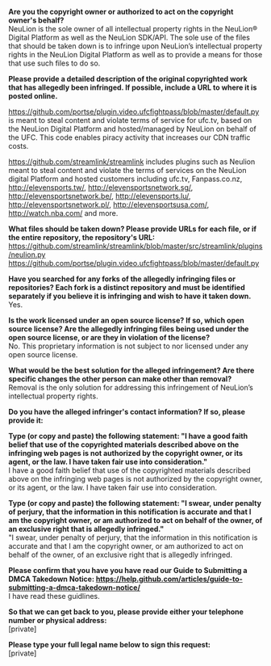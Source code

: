 **Are you the copyright owner or authorized to act on the copyright owner's behalf?**  
NeuLion is the sole owner of all intellectual property rights in the NeuLion® Digital Platform as well as the NeuLion SDK/API. The sole use of the files that should be taken down is to infringe upon NeuLion’s intellectual property rights in the NeuLion Digital Platform as well as to provide a means for those that use such files to do so.

**Please provide a detailed description of the original copyrighted work that has allegedly been infringed. If possible, include a URL to where it is posted online.**  

https://github.com/portse/plugin.video.ufcfightpass/blob/master/default.py is meant to steal content and violate terms of service for ufc.tv, based on the NeuLion Digital Platform and hosted/managed by NeuLion on behalf of the UFC. This code enables piracy activity that increases our CDN traffic costs.  

https://github.com/streamlink/streamlink includes plugins such as Neulion meant to steal content and violate the terms of services on the NeuLion digital Platform and hosted customers including ufc.tv, Fanpass.co.nz, http://elevensports.tw/, http://elevensportsnetwork.sg/, http://elevensportsnetwork.be/, http://elevensports.lu/, http://elevensportsnetwork.pl/, http://elevensportsusa.com/, http://watch.nba.com/ and more.  

**What files should be taken down? Please provide URLs for each file, or if the entire repository, the repository's URL:**  
https://github.com/streamlink/streamlink/blob/master/src/streamlink/plugins/neulion.py  
https://github.com/portse/plugin.video.ufcfightpass/blob/master/default.py  

**Have you searched for any forks of the allegedly infringing files or repositories? Each fork is a distinct repository and must be identified separately if you believe it is infringing and wish to have it taken down.**  
Yes.  

**Is the work licensed under an open source license? If so, which open source license? Are the allegedly infringing files being used under the open source license, or are they in violation of the license?**  
No. This proprietary information is not subject to nor licensed under any open source license.  

**What would be the best solution for the alleged infringement? Are there specific changes the other person can make other than removal?**  
Removal is the only solution for addressing this infringement of NeuLion’s intellectual property rights.    

**Do you have the alleged infringer's contact information? If so, please provide it:**  

**Type (or copy and paste) the following statement: "I have a good faith belief that use of the copyrighted materials described above on the infringing web pages is not authorized by the copyright owner, or its agent, or the law. I have taken fair use into consideration."**  
I have a good faith belief that use of the copyrighted materials described above on the infringing web pages is not authorized by the copyright owner, or its agent, or the law. I have taken fair use into consideration.  

**Type (or copy and paste) the following statement: "I swear, under penalty of perjury, that the information in this notification is accurate and that I am the copyright owner, or am authorized to act on behalf of the owner, of an exclusive right that is allegedly infringed."**  
"I swear, under penalty of perjury, that the information in this notification is accurate and that I am the copyright owner, or am authorized to act on behalf of the owner, of an exclusive right that is allegedly infringed.  

**Please confirm that you have you have read our Guide to Submitting a DMCA Takedown Notice: https://help.github.com/articles/guide-to-submitting-a-dmca-takedown-notice/**  
I have read these guidlines.  

**So that we can get back to you, please provide either your telephone number or physical address:**  
[private]  

**Please type your full legal name below to sign this request:**  
[private]  

